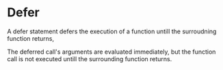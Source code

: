 # Defer
 A defer statement defers the execution of a function untill the surroudning 
 function returns,

 The deferred call's arguments are evaluated immediately, but the function call
 is not executed untill the surrounding function returns.
 